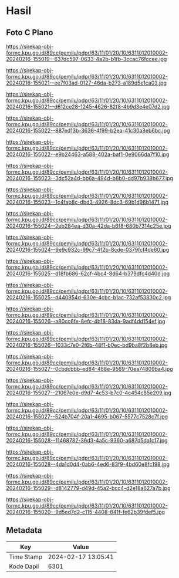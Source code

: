 # Hasil

## Foto C Plano

https://sirekap-obj-formc.kpu.go.id/89cc/pemilu/pdpr/63/11/01/20/10/6311012010002-20240216-155019--637dc597-0633-4a2b-b1fb-3ccac76fccee.jpg

https://sirekap-obj-formc.kpu.go.id/89cc/pemilu/pdpr/63/11/01/20/10/6311012010002-20240216-155021--ee7f03ad-0127-46da-b273-a189d5e1ca03.jpg

https://sirekap-obj-formc.kpu.go.id/89cc/pemilu/pdpr/63/11/01/20/10/6311012010002-20240216-155021--d612ce28-1245-4626-82f8-4b9d3e4e07d2.jpg

https://sirekap-obj-formc.kpu.go.id/89cc/pemilu/pdpr/63/11/01/20/10/6311012010002-20240216-155022--887ed13b-3636-4f99-b2ea-41c30a3eb6bc.jpg

https://sirekap-obj-formc.kpu.go.id/89cc/pemilu/pdpr/63/11/01/20/10/6311012010002-20240216-155022--e9b24463-a588-402a-baf1-0e9066da7f10.jpg

https://sirekap-obj-formc.kpu.go.id/89cc/pemilu/pdpr/63/11/01/20/10/6311012010002-20240216-155023--3dc52a4d-bb6a-494d-b8b0-dd97b938b677.jpg

https://sirekap-obj-formc.kpu.go.id/89cc/pemilu/pdpr/63/11/01/20/10/6311012010002-20240216-155023--1c4fab8c-dbd3-4926-8dc3-69b1d96b1471.jpg

https://sirekap-obj-formc.kpu.go.id/89cc/pemilu/pdpr/63/11/01/20/10/6311012010002-20240216-155024--2eb284ea-d30a-42da-b6f8-680b7314c25e.jpg

https://sirekap-obj-formc.kpu.go.id/89cc/pemilu/pdpr/63/11/01/20/10/6311012010002-20240216-155024--9e9c932c-99c7-4f2b-8cde-0379fcf4de60.jpg

https://sirekap-obj-formc.kpu.go.id/89cc/pemilu/pdpr/63/11/01/20/10/6311012010002-20240216-155025--d18fb686-62cf-4bc4-8d64-b379dfc4d40d.jpg

https://sirekap-obj-formc.kpu.go.id/89cc/pemilu/pdpr/63/11/01/20/10/6311012010002-20240216-155025--d440954d-630e-4cbc-b1ac-732af53830c2.jpg

https://sirekap-obj-formc.kpu.go.id/89cc/pemilu/pdpr/63/11/01/20/10/6311012010002-20240216-155026--a80cc6fe-8efc-4b18-83da-9adf4dd154ef.jpg

https://sirekap-obj-formc.kpu.go.id/89cc/pemilu/pdpr/63/11/01/20/10/6311012010002-20240216-155026--1033c7e0-2f6b-48f1-b0ec-bd9ba8f2b8eb.jpg

https://sirekap-obj-formc.kpu.go.id/89cc/pemilu/pdpr/63/11/01/20/10/6311012010002-20240216-155027--0cbdcbbb-ed84-488e-9569-70ea74809ba4.jpg

https://sirekap-obj-formc.kpu.go.id/89cc/pemilu/pdpr/63/11/01/20/10/6311012010002-20240216-155027--21067e0e-d9d7-4c53-b7c0-4c454c85e209.jpg

https://sirekap-obj-formc.kpu.go.id/89cc/pemilu/pdpr/63/11/01/20/10/6311012010002-20240216-155027--524b704f-20a1-4695-b067-5577c7528c7f.jpg

https://sirekap-obj-formc.kpu.go.id/89cc/pemilu/pdpr/63/11/01/20/10/6311012010002-20240216-155028--11468782-36d3-4a5c-9360-a687d5da1c17.jpg

https://sirekap-obj-formc.kpu.go.id/89cc/pemilu/pdpr/63/11/01/20/10/6311012010002-20240216-155028--4da1d0d4-0ab6-4ed6-83f9-4bd60e8fc198.jpg

https://sirekap-obj-formc.kpu.go.id/89cc/pemilu/pdpr/63/11/01/20/10/6311012010002-20240216-155029--d8142779-d49d-45a2-bcc4-d2e18a627a7b.jpg

https://sirekap-obj-formc.kpu.go.id/89cc/pemilu/pdpr/63/11/01/20/10/6311012010002-20240216-155020--9d5ed7d2-c115-4408-841f-fe62b39fdef5.jpg


## Metadata

| Key        | Value               |
| ---------- | ------------------- |
| Time Stamp | 2024-02-17 13:05:41 |
| Kode Dapil | 6301                |



